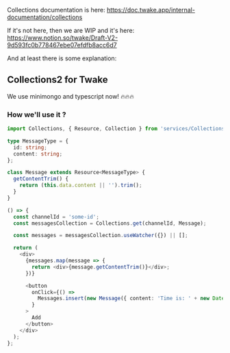 Collections documentation is here: https://doc.twake.app/internal-documentation/collections

If it's not here, then we are WIP and it's here: https://www.notion.so/twake/Draft-V2-9d593fc0b778467ebe07efdfb8acc6d7

And at least there is some explanation:

## Collections2 for Twake

We use minimongo and typescript now! 🔥🔥🔥

### How we'll use it ?

```typescript
import Collections, { Resource, Collection } from 'services/CollectionsReact/Collections';

type MessageType = {
  id: string;
  content: string;
};

class Message extends Resource<MessageType> {
  getContentTrim() {
    return (this.data.content || '').trim();
  }
}

() => {
  const channelId = 'some-id';
  const messagesCollection = Collections.get(channelId, Message);

  const messages = messagesCollection.useWatcher({}) || [];

  return (
    <div>
      {messages.map(message => {
        return <div>{message.getContentTrim()}</div>;
      })}

      <button
        onClick={() =>
          Messages.insert(new Message({ content: 'Time is: ' + new Date().getTime() }))
        }
      >
        Add
      </button>
    </div>
  );
};
```
